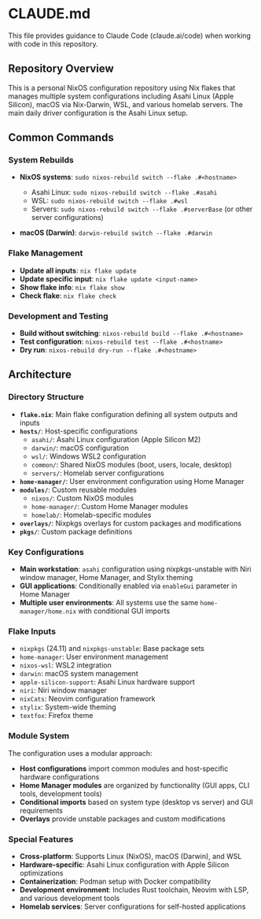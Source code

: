# CLAUDE.md

This file provides guidance to Claude Code (claude.ai/code) when working with code in this repository.

## Repository Overview

This is a personal NixOS configuration repository using Nix flakes that manages multiple system configurations including Asahi Linux (Apple Silicon), macOS via Nix-Darwin, WSL, and various homelab servers. The main daily driver configuration is the Asahi Linux setup.

## Common Commands

### System Rebuilds

- **NixOS systems**: `sudo nixos-rebuild switch --flake .#<hostname>`
  - Asahi Linux: `sudo nixos-rebuild switch --flake .#asahi`
  - WSL: `sudo nixos-rebuild switch --flake .#wsl`
  - Servers: `sudo nixos-rebuild switch --flake .#serverBase` (or other server configurations)

- **macOS (Darwin)**: `darwin-rebuild switch --flake .#darwin`

### Flake Management

- **Update all inputs**: `nix flake update`
- **Update specific input**: `nix flake update <input-name>`
- **Show flake info**: `nix flake show`
- **Check flake**: `nix flake check`

### Development and Testing

- **Build without switching**: `nixos-rebuild build --flake .#<hostname>`
- **Test configuration**: `nixos-rebuild test --flake .#<hostname>`
- **Dry run**: `nixos-rebuild dry-run --flake .#<hostname>`

## Architecture

### Directory Structure

- **`flake.nix`**: Main flake configuration defining all system outputs and inputs
- **`hosts/`**: Host-specific configurations
  - `asahi/`: Asahi Linux configuration (Apple Silicon M2)
  - `darwin/`: macOS configuration 
  - `wsl/`: Windows WSL2 configuration
  - `common/`: Shared NixOS modules (boot, users, locale, desktop)
  - `servers/`: Homelab server configurations
- **`home-manager/`**: User environment configuration using Home Manager
- **`modules/`**: Custom reusable modules
  - `nixos/`: Custom NixOS modules
  - `home-manager/`: Custom Home Manager modules 
  - `homelab/`: Homelab-specific modules
- **`overlays/`**: Nixpkgs overlays for custom packages and modifications
- **`pkgs/`**: Custom package definitions

### Key Configurations

- **Main workstation**: `asahi` configuration using nixpkgs-unstable with Niri window manager, Home Manager, and Stylix theming
- **GUI applications**: Conditionally enabled via `enableGui` parameter in Home Manager
- **Multiple user environments**: All systems use the same `home-manager/home.nix` with conditional GUI imports

### Flake Inputs

- `nixpkgs` (24.11) and `nixpkgs-unstable`: Base package sets
- `home-manager`: User environment management
- `nixos-wsl`: WSL2 integration
- `darwin`: macOS system management
- `apple-silicon-support`: Asahi Linux hardware support
- `niri`: Niri window manager
- `nixCats`: Neovim configuration framework
- `stylix`: System-wide theming
- `textfox`: Firefox theme

### Module System

The configuration uses a modular approach:

- **Host configurations** import common modules and host-specific hardware configurations
- **Home Manager modules** are organized by functionality (GUI apps, CLI tools, development tools)
- **Conditional imports** based on system type (desktop vs server) and GUI requirements
- **Overlays** provide unstable packages and custom modifications

### Special Features

- **Cross-platform**: Supports Linux (NixOS), macOS (Darwin), and WSL
- **Hardware-specific**: Asahi Linux configuration with Apple Silicon optimizations
- **Containerization**: Podman setup with Docker compatibility
- **Development environment**: Includes Rust toolchain, Neovim with LSP, and various development tools
- **Homelab services**: Server configurations for self-hosted applications